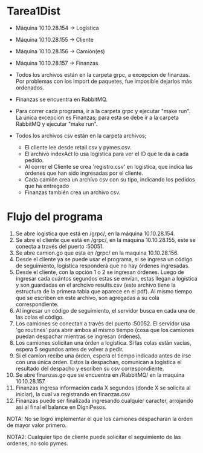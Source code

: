 # Tarea1Dist

- Máquina 10.10.28.154 -> Logística
- Máquina 10.10.28.155 -> Cliente
- Máquina 10.10.28.156 -> Camión(es)
- Máquina 10.10.28.157 -> Finanzas

- Todos los archivos están en la carpeta grpc, a excepcion de finanzas. Por problemas con los import de paquetes, fue imposible dejarlos más ordenados.

- Finanzas se encuentra en RabbitMQ.

- Para correr cada programa, ir a la carpeta grpc y ejecutar "make run". La única excepcion es Finanzas; para esta se debe ir a la carpeta RabbitMQ y ejecutar "make run".

- Todos los archivos csv están en la carpeta archivos; 
	- El cliente lee desde retail.csv y pymes.csv. 
	- El archivo indexAct lo usa logistica para ver el ID que le da a cada pedido. 
	- Al correr el Cliente se crea 'registro.csv' en logistica, que indica las órdenes que han sido ingresadas por el cliente. 
	- Cada camión crea un archivo csv con su tipo, indicando los pedidos que ha entregado
	- Finanzas también crea un archivo csv.
 
 # Flujo del programa
 
 1) Se abre logistica que está en /grpc/, en la máquina 10.10.28.154.
 2) Se abre el cliente que está en /grpc/, en la máquina 10.10.28.155, este se conecta a través del puerto :50051.
 3) Se abre camion.go que esta en /grpc/ en la maquina 10.10.28.156.
 4) Desde el cliente ya se puede usar el programa, si se ingresa un código de seguimiento, logística responderá que no hay órdenes ingresadas.
 5) Desde el cliente, con la opción 1 o 2 se ingresan órdenes. Luego de ingresar cada cuántos segundos estas se envían, estas llegan a logística y son guardadas en el archcivo results.csv (este archivo tiene la estructura de la primera tabla que aparece en el pdf). Al mismo tiempo que se escriben en este archivo, son agregadas a su cola correspondiente.
 6) Al ingresar un código de seguimiento, el servidor busca en cada una de las colas el código.
 7) Los camiones se conectan a través del puerto :50052. El servidor usa 'go routines' para abrir ambos al mismo tiempo (cosa que los camiones puedan despachar mientras se ingresan órdenes).
 8) Los camiones solicitan una órden a logística. Si las colas están vacías, espera 5 segundos antes de volver a pedir.
 9) Si el camion recibe una órden, espera el tiempo indicado antes de irse con una única órden. Estos la despachan, comunican a logística el resultado del despacho y escriben su csv correspondiente.
 10) Se abre finanzas.go que se encuentra en /RabbitMQ/ en la maquina 10.10.28.157.
 11) Finanzas ingresa información cada X segundos (donde X se solicita al iniciar), la cual va registrando en finanzas.csv
 12) Finanzas puede ser finalizada ingresando cualquier caracter, arrojando asi al final el balance en DigniPesos.

NOTA: No se logró implementar el que los camiones despacharan la órden de mayor valor primero.

NOTA2: Cualquier tipo de cliente puede solicitar el seguimiento de las ordenes, no solo pymes.
 
